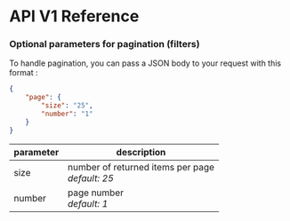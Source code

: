 # API V1 Reference

### Optional parameters for pagination (filters)

To handle pagination, you can pass a JSON body to your request with this format :

```json
{
    "page": {
        "size": "25",
        "number": "1"
    }
}
```

parameter          | description
------------- | -------------
size | number of returned items per page <br>*default: 25*
number | page number <br>*default: 1*